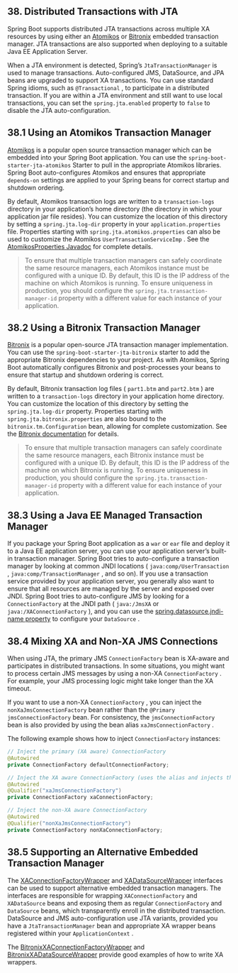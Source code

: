 ## 38. Distributed Transactions with JTA

Spring Boot supports distributed JTA transactions across multiple XA resources by using either an [Atomikos](http://www.atomikos.com/) or [Bitronix](https://github.com/bitronix/btm) embedded transaction manager. JTA transactions are also supported when deploying to a suitable Java EE Application Server.

When a JTA environment is detected, Spring’s  `JtaTransactionManager`  is used to manage transactions. Auto-configured JMS, DataSource, and JPA beans are upgraded to support XA transactions. You can use standard Spring idioms, such as  `@Transactional` , to participate in a distributed transaction. If you are within a JTA environment and still want to use local transactions, you can set the  `spring.jta.enabled`  property to  `false`  to disable the JTA auto-configuration.

## 38.1 Using an Atomikos Transaction Manager

[Atomikos](https://www.atomikos.com/) is a popular open source transaction manager which can be embedded into your Spring Boot application. You can use the  `spring-boot-starter-jta-atomikos`  Starter to pull in the appropriate Atomikos libraries. Spring Boot auto-configures Atomikos and ensures that appropriate  `depends-on`  settings are applied to your Spring beans for correct startup and shutdown ordering.

By default, Atomikos transaction logs are written to a  `transaction-logs`  directory in your application’s home directory (the directory in which your application jar file resides). You can customize the location of this directory by setting a  `spring.jta.log-dir`  property in your  `application.properties`  file. Properties starting with  `spring.jta.atomikos.properties`  can also be used to customize the Atomikos  `UserTransactionServiceImp` . See the [AtomikosProperties Javadoc](https://docs.spring.io/spring-boot/docs/2.1.0.RELEASE/api/org/springframework/boot/jta/atomikos/AtomikosProperties.html) for complete details.

> To ensure that multiple transaction managers can safely coordinate the same resource managers, each Atomikos instance must be configured with a unique ID. By default, this ID is the IP address of the machine on which Atomikos is running. To ensure uniqueness in production, you should configure the  `spring.jta.transaction-manager-id`  property with a different value for each instance of your application.

## 38.2 Using a Bitronix Transaction Manager

[Bitronix](https://github.com/bitronix/btm) is a popular open-source JTA transaction manager implementation. You can use the  `spring-boot-starter-jta-bitronix`  starter to add the appropriate Bitronix dependencies to your project. As with Atomikos, Spring Boot automatically configures Bitronix and post-processes your beans to ensure that startup and shutdown ordering is correct.

By default, Bitronix transaction log files ( `part1.btm`  and  `part2.btm` ) are written to a  `transaction-logs`  directory in your application home directory. You can customize the location of this directory by setting the  `spring.jta.log-dir`  property. Properties starting with  `spring.jta.bitronix.properties`  are also bound to the  `bitronix.tm.Configuration`  bean, allowing for complete customization. See the [Bitronix documentation](https://github.com/bitronix/btm/wiki/Transaction-manager-configuration) for details.

> To ensure that multiple transaction managers can safely coordinate the same resource managers, each Bitronix instance must be configured with a unique ID. By default, this ID is the IP address of the machine on which Bitronix is running. To ensure uniqueness in production, you should configure the  `spring.jta.transaction-manager-id`  property with a different value for each instance of your application.

## 38.3 Using a Java EE Managed Transaction Manager

If you package your Spring Boot application as a  `war`  or  `ear`  file and deploy it to a Java EE application server, you can use your application server’s built-in transaction manager. Spring Boot tries to auto-configure a transaction manager by looking at common JNDI locations ( `java:comp/UserTransaction` ,  `java:comp/TransactionManager` , and so on). If you use a transaction service provided by your application server, you generally also want to ensure that all resources are managed by the server and exposed over JNDI. Spring Boot tries to auto-configure JMS by looking for a  `ConnectionFactory`  at the JNDI path ( `java:/JmsXA`  or  `java:/XAConnectionFactory` ), and you can use the [spring.datasource.jndi-name property](boot-features-sql.html#boot-features-connecting-to-a-jndi-datasource) to configure your  `DataSource` .

## 38.4 Mixing XA and Non-XA JMS Connections

When using JTA, the primary JMS  `ConnectionFactory`  bean is XA-aware and participates in distributed transactions. In some situations, you might want to process certain JMS messages by using a non-XA  `ConnectionFactory` . For example, your JMS processing logic might take longer than the XA timeout.

If you want to use a non-XA  `ConnectionFactory` , you can inject the  `nonXaJmsConnectionFactory`  bean rather than the  `@Primary`   `jmsConnectionFactory`  bean. For consistency, the  `jmsConnectionFactory`  bean is also provided by using the bean alias  `xaJmsConnectionFactory` .

The following example shows how to inject  `ConnectionFactory`  instances:

```java
// Inject the primary (XA aware) ConnectionFactory
@Autowired
private ConnectionFactory defaultConnectionFactory;

// Inject the XA aware ConnectionFactory (uses the alias and injects the same as above)
@Autowired
@Qualifier("xaJmsConnectionFactory")
private ConnectionFactory xaConnectionFactory;

// Inject the non-XA aware ConnectionFactory
@Autowired
@Qualifier("nonXaJmsConnectionFactory")
private ConnectionFactory nonXaConnectionFactory;
```

## 38.5 Supporting an Alternative Embedded Transaction Manager

The [XAConnectionFactoryWrapper](https://github.com/spring-projects/spring-boot/tree/v2.1.0.RELEASE/spring-boot-project/spring-boot/src/main/java/org/springframework/boot/jms/XAConnectionFactoryWrapper.java) and [XADataSourceWrapper](https://github.com/spring-projects/spring-boot/tree/v2.1.0.RELEASE/spring-boot-project/spring-boot/src/main/java/org/springframework/boot/jdbc/XADataSourceWrapper.java) interfaces can be used to support alternative embedded transaction managers. The interfaces are responsible for wrapping  `XAConnectionFactory`  and  `XADataSource`  beans and exposing them as regular  `ConnectionFactory`  and  `DataSource`  beans, which transparently enroll in the distributed transaction. DataSource and JMS auto-configuration use JTA variants, provided you have a  `JtaTransactionManager`  bean and appropriate XA wrapper beans registered within your  `ApplicationContext` .

The [BitronixXAConnectionFactoryWrapper](https://github.com/spring-projects/spring-boot/tree/v2.1.0.RELEASE/spring-boot-project/spring-boot/src/main/java/org/springframework/boot/jta/bitronix/BitronixXAConnectionFactoryWrapper.java) and [BitronixXADataSourceWrapper](https://github.com/spring-projects/spring-boot/tree/v2.1.0.RELEASE/spring-boot-project/spring-boot/src/main/java/org/springframework/boot/jta/bitronix/BitronixXADataSourceWrapper.java) provide good examples of how to write XA wrappers.

